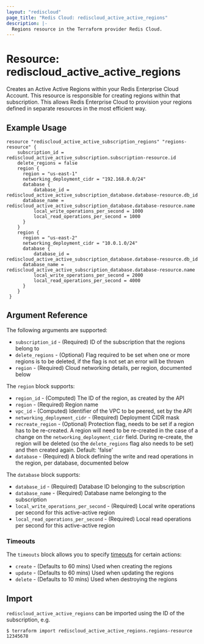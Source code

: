 ```yaml
---
layout: "rediscloud"
page_title: "Redis Cloud: rediscloud_active_active_regions"
description: |-
  Regions resource in the Terraform provider Redis Cloud.
---
```


# Resource: rediscloud_active_active_regions

Creates an Active Active Regions within your Redis Enterprise Cloud Account.
This resource is responsible for creating regions within
that subscription. This allows Redis Enterprise Cloud to provision
your regions defined in separate resources in the most efficient way.

## Example Usage

```hcl  
resource "rediscloud_active_active_subscription_regions" "regions-resource" {
	subscription_id = rediscloud_active_active_subscription.subscription-resource.id
	delete_regions = false
	region {
	  region = "us-east-1"
	  networking_deployment_cidr = "192.168.0.0/24" 
	  database {
		  database_id = rediscloud_active_active_subscription_database.database-resource.db_id
      database_name = rediscloud_active_active_subscription_database.database-resource.name
		  local_write_operations_per_second = 1000
		  local_read_operations_per_second = 1000
	  }
	}
	region {
	  region = "us-east-2"
	  networking_deployment_cidr = "10.0.1.0/24" 
	  database {
		  database_id = rediscloud_active_active_subscription_database.database-resource.db_id
      database_name = rediscloud_active_active_subscription_database.database-resource.name
		  local_write_operations_per_second = 2000
		  local_read_operations_per_second = 4000
	  }
	}
 }
```

## Argument Reference

The following arguments are supported:

* `subscription_id` - (Required) ID of the subscription that the regions belong to
* `delete_regions` - (Optional) Flag required to be set when one or more regions is to be deleted, if the flag is not set an error will be thrown
* `region` - (Required) Cloud networking details, per region, documented below

The `region` block supports:

* `region_id` - (Computed) The ID of the region, as created by the API
* `region` - (Required) Region name
* `vpc_id` - (Computed) Identifier of the VPC to be peered, set by the API
* `networking_deployment_cidr` - (Required) Deployment CIDR mask
* `recreate_region` - (Optional) Protection flag, needs to be set if a region has to be re-created. A region will need to be re-created in the case of a change on the `networking_deployment_cidr` field. During re-create, the region will be deleted (so the `delete_regions` flag also needs to be set) and then created again. Default: 'false'
* `database` - (Required) A block defining the write and read operations in the region, per database, documented below

The `database` block supports:

* `database_id` - (Required) Database ID belonging to the subscription
* `database_name` - (Required) Database name belonging to the subscription
* `local_write_operations_per_second` - (Required) Local write operations per second for this active-active region
* `local_read_operations_per_second` - (Required) Local read operations per second for this active-active region


### Timeouts

The `timeouts` block allows you to specify [timeouts](https://www.terraform.io/docs/configuration/resources.html#timeouts) for certain actions:

* `create` - (Defaults to 60 mins) Used when creating the regions
* `update` - (Defaults to 60 mins) Used when updating the regions
* `delete` - (Defaults to 10 mins) Used when destroying the regions

## Import

`rediscloud_active_active_regions` can be imported using the ID of the subscription, e.g.

```
$ terraform import rediscloud_active_active_regions.regions-resource 12345678
```


